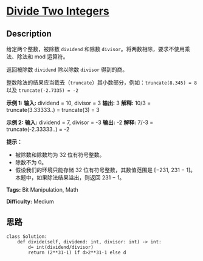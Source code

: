 # [Divide Two Integers][title]

## Description

给定两个整数，被除数 `dividend` 和除数 `divisor`。将两数相除，要求不使用乘法、除法和 mod 运算符。

返回被除数 `dividend` 除以除数 `divisor` 得到的商。

整数除法的结果应当截去（`truncate`）其小数部分，例如：`truncate(8.345) = 8` 以及 `truncate(-2.7335) =
-2`



**示例  1:**
            **输入:** dividend = 10, divisor = 3    **输出:** 3    **解释:** 10/3 = truncate(3.33333..) = truncate(3) = 3

**示例  2:**
            **输入:** dividend = 7, divisor = -3    **输出:** -2    **解释:** 7/-3 = truncate(-2.33333..) = -2



**提示：**

  * 被除数和除数均为 32 位有符号整数。
  * 除数不为 0。
  * 假设我们的环境只能存储 32 位有符号整数，其数值范围是 [−231,  231 − 1]。本题中，如果除法结果溢出，则返回 231 − 1。


**Tags:** Bit Manipulation, Math

**Difficulty:** Medium

## 思路

``` python3
class Solution:
    def divide(self, dividend: int, divisor: int) -> int:
        d= int(dividend/divisor) 
        return (2**31-1) if d>2**31-1 else d
```

[title]: https://leetcode-cn.com/problems/divide-two-integers
